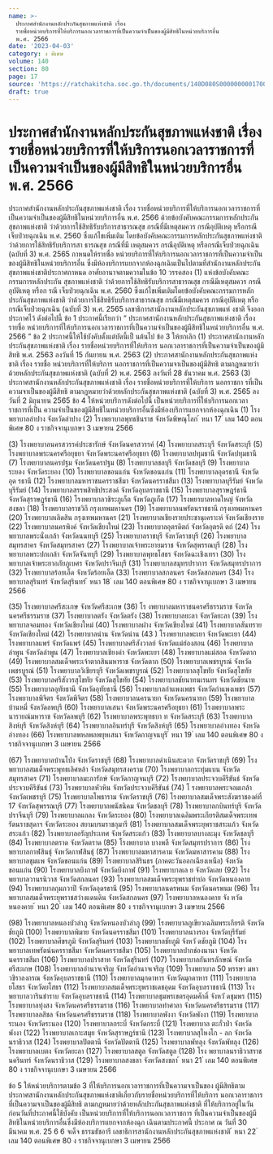 ```yaml
---
name: >-
  ประกาศสำนักงานหลักประกันสุขภาพแห่งชาติ เรื่อง
  รายชื่อหน่วยบริการที่ให้บริการนอกเวลาราชการที่เป็นความจำเป็นของผู้มีสิทธิในหน่วยบริการอื่น
  พ.ศ. 2566
date: '2023-04-03'
category: ง พิเศษ
volume: 140
section: 80
page: 17
source: 'https://ratchakitcha.soc.go.th/documents/140D080S0000000001700.pdf'
draft: true
---
```


# ประกาศสำนักงานหลักประกันสุขภาพแห่งชาติ เรื่อง รายชื่อหน่วยบริการที่ให้บริการนอกเวลาราชการที่เป็นความจำเป็นของผู้มีสิทธิในหน่วยบริการอื่น พ.ศ. 2566

ประกาศสำนักงานหลักประกันสุขภาพแห่งชาติ เรื่อง รายชื่อหน่วยบริการที่ให้บริการนอกเวลาราชการที่เป็นความจำเป็นของผู้มีสิทธิในหน่วยบริการอื่น พ.ศ. 2566 ด้วยข้อบังคับคณะกรรมการหลักประกันสุขภาพแห่งชาติ ว่าด้วยการใช้สิทธิรับบริการสาธารณสุข กรณีที่มีเหตุสมควร กรณีอุบัติเหตุ หรือกรณีเจ็บป่วยฉุกเฉิน พ.ศ. 2560 ซึ่งแก้ไขเพิ่มเติม โดยข้อบังคับคณะกรรมการหลักประกันสุขภาพแห่งชาติ ว่าด้วยการใช้สิทธิรับบริการสา ธารณสุข กรณีที่มี เหตุสมควร กรณีอุบัติเหตุ หรือกรณีเจ็บป่วยฉุกเฉิน (ฉบับที่ 3) พ.ศ. 2565 กาหนดให้รายชื่อ หน่วยบริการที่ให้บริการนอกเวลาราชการที่เป็นความจำเป็นของผู้มีสิทธิในหน่วยบริการอื่น ซึ่งมีห้องบริการแยกจากห้องฉุกเฉินเป็นไปตามที่สำนักงานหลักประกันสุขภาพแห่งชาติประกาศกาหนด อาศัยอานาจตามความในข้อ 10 วรรคสอง (1) แห่งข้อบังคับคณะกรรมการหลักประกัน สุขภาพแห่งชาติ ว่าด้วยการใช้สิทธิรับบริการสาธารณสุข กรณีมีเหตุสมควร กรณีอุบัติเหตุ หรือก รณี เจ็บป่วยฉุกเฉิน พ.ศ. 2560 ซึ่งแก้ไขเพิ่มเติมโดยข้อบังคับคณะกรรมการหลักประกันสุขภาพแห่งชาติ ว่าด้วยการใช้สิทธิรับบริการสาธารณสุข กรณีมีเหตุสมควร กรณีอุบัติเหตุ หรือกรณีเจ็บป่วยฉุกเฉิน (ฉบับที่ 3) พ.ศ. 2565 เลขาธิการสานักงานหลักประกันสุขภาพแห่ งชาติ จึงออกประกาศไว้ ดังต่อไปนี้ ข้อ 1 ประกาศนี้เรียกว่า “ ประกาศสานักงานหลักประกันสุขภาพแห่งชาติ เรื่อง รายชื่อ หน่วยบริการที่ให้บริการนอกเวลาราชการที่เป็นความจำเป็นของผู้มีสิทธิในหน่วยบริการอื่น พ.ศ. 2566 ” ข้อ 2 ประกาศนี้ให้ใช้บังคับตั้งแต่บัดนี้เป็ นต้นไป ข้อ 3 ให้ยกเลิก (1) ประกาศสานักงานหลักประกันสุขภาพแห่งชาติ เรื่อง รายชื่อหน่วยบริการที่ให้บริการ นอกเวลาราชการที่เป็นความจำเป็นของผู้มีสิทธิ พ.ศ. 2563 ลงวันที่ 15 กันยายน พ.ศ. 2563 (2) ประกาศสานักงานหลักประกันสุขภาพแห่งชาติ เรื่อง รายชื่อ หน่วยบริการที่ให้บริการ นอกราชการที่เป็นความจาเป็นของผู้มีสิทธิ ตามกฎหมายว่าด้วยหลักประกันสุขภาพแห่งชาติ (ฉบับที่ 2) พ.ศ. 2563 ลงวันที่ 28 ธันวาคม พ.ศ. 2563 (3) ประกาศสานักงานหลักประกันสุขภาพแห่งชาติ เรื่อง รายชื่อหน่วยบริการที่ให้บริการ นอกราชกา รที่เป็นความจาเป็นของผู้มีสิทธิ ตามกฎหมายว่าด้วยหลักประกันสุขภาพแห่งชาติ (ฉบับที่ 3) พ.ศ. 2565 ลงวันที่ 2 มิถุนายน 2565 ข้อ 4 ให้หน่วยบริการดังต่อไปนี้ เป็นหน่วยบริการที่ให้บริการนอกเวลาราชการที่เป็น ความจำเป็นของผู้มีสิทธิในหน่วยบริการอื่นซึ่งมีห้องบริการแยกจากห้องฉุกเฉิน (1) โรงพยาบาลลำปาง จังหวัดลำปาง (2) โรงพยาบาลพุทธชินราช จังหวัดพิษณุโลก ้ หนา 17 ่ เลม 140 ตอนพิเศษ 80 ง ราชกิจจานุเบกษา 3 เมษายน 2566

(3) โรงพยาบาลนครสวรรค์ประชารักษ์ จังหวัดนครสวรรค์ (4) โรงพยาบาลสระบุรี จังหวัดสระบุรี (5) โรงพยาบาลพระนครศรีอยุธยา จังหวัดพระนครศรีอยุธยา (6) โรงพยาบาลปทุมธานี จังหวัดปทุมธานี (7) โรงพยาบาลนครปฐม จังหวัดนครปฐม (8) โรงพยาบาลชลบุรี จังหวัดชลบุรี (9) โรงพยาบาลระยอง จังหวัดระยอง (10) โรงพยาบาลขอนแก่น จังหวัดขอนแก่น (11) โรงพยาบาลอุดรธานี จังหวัดอุด รธานี (12) โรงพยาบาลมหาราชนครราชสีมา จังหวัดนครราชสีมา (13) โรงพยาบาลบุรีรัมย์ จังหวัดบุรีรัมย์ (14) โรงพยาบาลสรรพสิทธิประสงค์ จังหวัดอุบลราชธานี (15) โรงพยาบาลสุราษฎร์ธานี จังหวัดสุราษฎร์ธานี (16) โรงพยาบาลวชิระภูเก็ต จังหวัดภูเก็ต (17) โรงพยาบาลหาดใหญ่ จังหวัดสงขลา (18) โรงพยาบาลราชวิถี กรุงเทพมหานคร (19) โรงพยาบาลนพรัตนราชธานี กรุงเทพมหานคร (20) โรงพยาบาลเลิดสิน กรุงเทพมหานคร (21) โรงพยาบาลเชียงรายประชานุเคราะห์ จังหวัดเชียงราย (22) โรงพยาบาลนครพิงค์ จังหวัดเชียงใหม่ (23) โรงพยาบาลอุตรดิตถ์ จังหวัดอุตรดิ ตถ์ (24) โรงพยาบาลพระนั่งเกล้า จังหวัดนนทบุรี (25) โรงพยาบาลราชบุรี จังหวัดราชบุรี (26) โรงพยาบาลสมุทรสาคร จังหวัดสมุทรสาคร (27) โรงพยาบาลเจ้าพระยายมราช จังหวัดสุพรรณบุรี (28) โรงพยาบาลพระปกเกล้า จังหวัดจันทบุรี (29) โรงพยาบาลพุทธโสธร จังหวัดฉะเชิงเทรา (30) โรงพยาบาลเจ้าพระยาอภัยภูเบศร จังหวัดปราจีนบุรี (31) โรงพยาบาลสมุทรปราการ จังหวัดสมุทรปราการ (32) โรงพยาบาลร้อยเอ็ด จังหวัดร้อยเอ็ด (33) โรงพยาบาลสกลนคร จังหวัดสกลนคร (34) โรงพยาบาลสุรินทร์ จังหวัดสุรินทร์ ้ หนา 18 ่ เลม 140 ตอนพิเศษ 80 ง ราชกิจจานุเบกษา 3 เมษายน 2566

(35) โรงพยาบาลศรีสะเกษ จังหวัดศรีสะเกษ (36) โร งพยาบาลมหาราชนครศรีธรรมราช จังหวัดนครศรีธรรมราช (37) โรงพยาบาลตรัง จังหวัดตรัง (38) โรงพยาบาลยะลา จังหวัดยะลา (39) โรงพยาบาลจอมทอง จังหวัดเชียงใหม่ (40) โรงพยาบาลฝาง จังหวัดเชียงใหม่ (41) โรงพยาบาลสันทราย จังหวัดเชียงใหม่ (42) โรงพยาบาลน่าน จังหวัดน่าน (43 ) โรงพยาบาลพะเยา จังหวัดพะเยา (44) โรงพยาบาลแพร่ จังหวัดแพร่ (45) โรงพยาบาลศรีสังวาลย์ จังหวัดแม่ฮ่องสอน (46) โรงพยาบาลลำพูน จังหวัดลำพูน (47) โรงพยาบาลเชียงคำ จังหวัดพะเยา (48) โรงพยาบาลแม่สอด จังหวัดตาก (49) โรงพยาบาลสมเด็จพระเจ้าตากสินมหาราช จังหวัดตาก (50) โรงพยาบาลเพชรบูรณ์ จังหวัดเพชรบูรณ์ (51) โรงพยาบาลวิเชียรบุรี จังหวัดเพชรบูรณ์ (52) โรงพยาบาลสุโขทัย จังหวัดสุโขทัย (53) โรงพยาบาลศรีสังวรสุโขทัย จังหวัดสุโขทัย (54) โรงพยาบาลชัยนาทนเรนทร จังหวัดชัยนาท (55) โรงพยาบาลอุทัยธานี จังหวัดอุทัยธานี (56) โรงพยาบาลกำแพงเพชร จังหวัดกำแพงเพชร (57) โรงพยาบาลพิจิตร จังหวัดพิจิตร (58) โรงพยาบาลนครนายก จังหวัดนครนายก (59) โรงพยาบาลบ้านหมี่ จังหวัดลพบุรี (60) โรงพยาบาลเสนา จังหวัดพระนครศรีอยุธยา (61) โรงพยาบาลพระนารายณ์มหาราช จังหวัดลพบุรี (62) โรงพยาบาลพระพุทธบา ท จังหวัดสระบุรี (63) โรงพยาบาลสิงห์บุรี จังหวัดสิงห์บุรี (64) โรงพยาบาลอินทร์บุรี จังหวัดสิงห์บุรี (65) โรงพยาบาลอ่างทอง จังหวัดอ่างทอง (66) โรงพยาบาลพหลพลพยุหเสนา จังหวัดกาญจนบุรี ้ หนา 19 ่ เลม 140 ตอนพิเศษ 80 ง ราชกิจจานุเบกษา 3 เมษายน 2566

(67) โรงพยาบาลบ้านโป่ง จังหวัดราชบุรี (68) โรงพยาบาลดำเนินสะดวก จังหวัดราชบุรี (69) โรงพยาบาลสมเด็จพระพุทธเลิศหล้า จังหวัดสมุทรสงคราม (70) โรงพยาบาลกระทุ่มแบน จังหวัดสมุทรสาคร (71) โรงพยาบาลมะการักษ์ จังหวัดกาญจนบุรี (72) โรงพยาบาลประจวบคีรีขันธ์ จังหวัดประจวบคีรีขันธ์ (73) โรงพยาบาลหัวหิน จังหวัดประจวบคีรีขันธ์ (74) โ รงพยาบาลพระจอมเกล้า จังหวัดเพชรบุรี (75) โรงพยาบาลโพธาราม จังหวัดราชบุรี (76) โรงพยาบาลสมเด็จพระสังฆราชองค์ที่ 17 จังหวัดสุพรรณบุรี (77) โรงพยาบาลพนัสนิคม จังหวัดชลบุรี (78) โรงพยาบาลกบินทร์บุรี จังหวัดปราจีนบุรี (79) โรงพยาบาลแกลง จังหวัดระยอง (80) โรงพยาบาลเฉลิมพระเกียรติสมเด็จพระเทพรัตนราชสุดาฯ จังหวัดระยอง สยามบรมราชกุมารี (81) โรงพยาบาลสมเด็จพระยุพราชสระแก้ว จังหวัดสระแก้ว (82) โรงพยาบาลอรัญประเทศ จังหวัดสระแก้ว (83) โรงพยาบาลบางละมุง จังหวัดชลบุรี (84) โรงพยาบาลตราด จังหวัดตราด (85) โรงพยาบาล บางพลี จังหวัดสมุทรปราการ (86) โรงพยาบาลกาฬสินธุ์ จังหวัดกาฬสินธุ์ (87) โรงพยาบาลมหาสารคาม จังหวัดมหาสารคาม (88) โรงพยาบาลชุมแพ จังหวัดขอนแก่น (89) โรงพยาบาลสิรินธร (ภาคตะวันออกเฉียงเหนือ) จังหวัดขอนแก่น (90) โรงพยาบาลบึงกาฬ จังหวัดบึงกาฬ (91) โรงพยาบาลเล ย จังหวัดเลย (92) โรงพยาบาลวานรนิวาส จังหวัดสกลนคร (93) โรงพยาบาลสมเด็จพระยุพราชท่าบ่อ จังหวัดหนองคาย (94) โรงพยาบาลกุมภวาปี จังหวัดอุดรธานี (95) โรงพยาบาลนครพนม จังหวัดนครพนม (96) โรงพยาบาลสมเด็จพระยุพราชสว่างแดนดิน จังหวัดสกลนคร (97) โรงพยาบาลหนองคาย จัง หวัดหนองคาย ้ หนา 20 ่ เลม 140 ตอนพิเศษ 80 ง ราชกิจจานุเบกษา 3 เมษายน 2566

(98) โรงพยาบาลหนองบัวลำภู จังหวัดหนองบัวลำภู (99) โรงพยาบาลภูเขียวเฉลิมพระเกียรติ จังหวัดชัยภูมิ (100) โรงพยาบาลพิมาย จังหวัดนครราชสีมา (101) โรงพยาบาลนางรอง จังหวัดบุรีรัมย์ (102) โรงพยาบาลศีขรภูมิ จังหวัดสุรินทร์ (103) โรงพยาบาลชัยภูมิ จังหวั ดชัยภูมิ (104) โรงพยาบาลเทพรัตน์นครราชสีมา จังหวัดนครราชสีมา (105) โรงพยาบาลปากช่องนานา จังหวัดนครราชสีมา (106) โรงพยาบาลปราสาท จังหวัดสุรินทร์ (107) โรงพยาบาลกันทรลักษณ์ จังหวัดศรีสะเกษ (108) โรงพยาบาลอำนาจเจริญ จังหวัดอำนาจเจริญ (109) โรงพยาบาล 50 พรรษา มหาวชิราลงกรณ จังหวัดอุบลราชธานี (110) โรงพยาบาลมุกดาหาร จังหวัดมุกดาหาร (111) โรงพยาบาลยโสธร จังหวัดยโสธร (112) โรงพยาบาลสมเด็จพระยุพราชเดชอุดม จังหวัดอุบลราชธานี (113) โรงพยาบาลวารินชำราบ จังหวัดอุบลราชธานี (114) โรงพยาบาลชุมพรเขตรอุดมศักดิ์ จังหวั ดชุมพร (115) โรงพยาบาลทุ่งสง จังหวัดนครศรีธรรมราช (116) โรงพยาบาลท่าศาลา จังหวัดนครศรีธรรมราช (117) โรงพยาบาลลสิชล จังหวัดนครศรีธรรมราช (118) โรงพยาบาลพังงา จังหวัดพังงา (119) โรงพยาบาลระนอง จังหวัดระนอง (120) โรงพยาบาลกระบี่ จังหวัดกระบี่ (121) โรงพยาบาล ตะกั่วป่า จังหวัดพังงา (122) โรงพยาบาลเกาะสมุย จังหวัดสุราษฏร์ธานี (123) โรงพยาบาลสุไหงโก - ลก จังหวัดนราธิวาส (124) โรงพยาบาลปัตตานี จังหวัดปัตตานี (125) โรงพยาบาลพัทลุง จังหวัดพัทลุง (126) โรงพยาบาลเบตง จังหวัดยะลา (127) โรงพยาบาลสตูล จังหวัดสตูล (128) โรง พยาบาลนราธิวาสราชนครินทร์ จังหวัดนราธิวาส (129) โรงพยาบาลสงขลา จังหวัดสงขลา ้ หนา 21 ่ เลม 140 ตอนพิเศษ 80 ง ราชกิจจานุเบกษา 3 เมษายน 2566

ข้อ 5 ให้หน่วยบริการตามข้อ 3 ที่ให้บริการนอกเวลาราชการที่เป็นความจาเป็นของ ผู้มีสิทธิตามประกาศสานักงานหลักประกันสุขภาพแห่งชาติเกี่ยวกับรายชื่อหน่วยบริการที่ให้บริการ นอกเวลาราชการที่เป็นความจาเป็นของผู้มีสิทธิ ตามกฎหมายว่าด้วยหลักประกันสุขภาพแห่งชาติ ที่ให้บริการอยู่ในวันก่อนวันที่ประกาศนี้ใช้บังคับ เป็นหน่วยบริการที่ให้บริการนอกเวลาราชการ ที่เป็นความจำเป็นของผู้มีสิทธิในหน่วยบริการอื่นซึ่งมีห้องบริการแยกจากห้องฉุก เฉินตามประกาศนี้ ประกาศ ณ วันที่ 30 มีนาคม พ.ศ. 25 6 6 จเด็จ ธรรมธัชอารี เลขาธิการสานักงานหลักประกันสุขภาพแห่งชาติ ้ หนา 22 ่ เลม 140 ตอนพิเศษ 80 ง ราชกิจจานุเบกษา 3 เมษายน 2566
